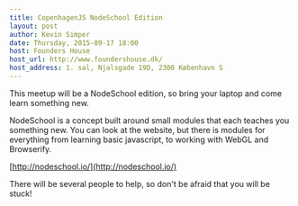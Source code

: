 ```yaml
---
title: CopenhagenJS NodeSchool Edition
layout: post
author: Kevin Simper
date: Thursday, 2015-09-17 18:00
host: Founders House
host_url: http://www.foundershouse.dk/
host_address: 1. sal, Njalsgade 19D, 2300 København S
---
```


This meetup will be a NodeSchool edition, so bring your laptop and come learn
something new.

NodeSchool is a concept built around small modules that each teaches you
something new. You can look at the website, but there is modules for everything
from learning basic javascript, to working with WebGL and Browserify.

[http://nodeschool.io/](http://nodeschool.io/)

There will be several people to help, so don't be afraid that you will be stuck!
